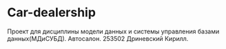 # Car-dealership
Проект для дисциплины модели данных и системы управления базами данных(МДиСУБД).
Автосалон.
253502 Дриневский Кирилл.
